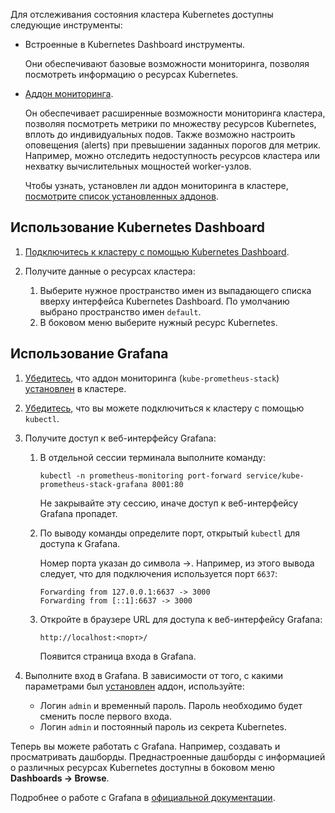 Для отслеживания состояния кластера Kubernetes доступны следующие инструменты:

- Встроенные в Kubernetes Dashboard инструменты.

  Они обеспечивают базовые возможности мониторинга, позволяя посмотреть информацию о ресурсах Kubernetes.

- [Аддон мониторинга](../concepts/addons-and-settings/addons#kube_prometheus_stack_2926e986).

  Он обеспечивает расширенные возможности мониторинга кластера, позволяя посмотреть метрики по множеству ресурсов Kubernetes, вплоть до индивидуальных подов.
  Также возможно настроить оповещения (alerts) при превышении заданных порогов для метрик. Например, можно отследить недоступность ресурсов кластера или нехватку вычислительных мощностей worker-узлов.

  Чтобы узнать, установлен ли аддон мониторинга в кластере, [посмотрите список установленных аддонов](../service-management/addons/manage-addons#prosmotr_addonov).

## Использование Kubernetes Dashboard

1. [Подключитесь к кластеру с помощью Kubernetes Dashboard](../connect/k8s-dashboard).
1. Получите данные о ресурсах кластера:

   1. Выберите нужное пространство имен из выпадающего списка вверху интерфейса Kubernetes Dashboard. По умолчанию выбрано пространство имен `default`.
   1. В боковом меню выберите нужный ресурс Kubernetes.

## Использование Grafana

1. [Убедитесь](../service-management/addons/manage-addons#prosmotr_addonov), что аддон мониторинга (`kube-prometheus-stack`) [установлен](../service-management/addons/advanced-installation/install-advanced-monitoring) в кластере.

1. [Убедитесь](../connect/kubectl#proverka_podklyucheniya_k_klasteru), что вы можете подключиться к кластеру с помощью `kubectl`.

1. Получите доступ к веб-интерфейсу Grafana:

   1. В отдельной сессии терминала выполните команду:

      ```console
      kubectl -n prometheus-monitoring port-forward service/kube-prometheus-stack-grafana 8001:80
      ```

      <warn>

      Не закрывайте эту сессию, иначе доступ к веб-интерфейсу Grafana пропадет.

      </warn>

   1. По выводу команды определите порт, открытый `kubectl` для доступа к Grafana.

      Номер порта указан до символа →. Например, из этого вывода следует, что для подключения используется порт `6637`:

      ```text
      Forwarding from 127.0.0.1:6637 -> 3000
      Forwarding from [::1]:6637 -> 3000
      ```

   1. Откройте в браузере URL для доступа к веб-интерфейсу Grafana:

      ```http
      http://localhost:<порт>/
      ```

      Появится страница входа в Grafana.

1. Выполните вход в Grafana. В зависимости от того, с какими параметрами был [установлен](../service-management/addons/advanced-installation/install-advanced-monitoring) аддон, используйте:

   - Логин `admin` и временный пароль. Пароль необходимо будет сменить после первого входа.
   - Логин `admin` и постоянный пароль из секрета Kubernetes.

Теперь вы можете работать с Grafana. Например, создавать и просматривать дашборды. Преднастроенные дашборды с информацией о различных ресурсах Kubernetes доступны в боковом меню **Dashboards → Browse**.

Подробнее о работе с Grafana в [официальной документации](https://grafana.com/docs/grafana/latest/).
